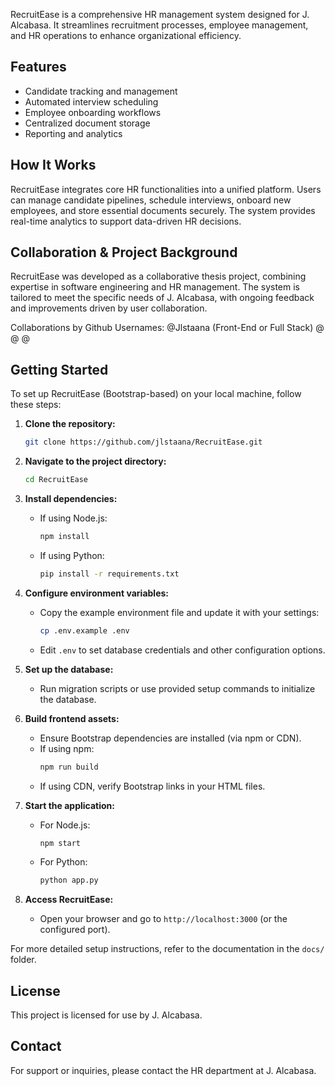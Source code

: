 RecruitEase is a comprehensive HR management system designed for J. Alcabasa. It streamlines recruitment processes, employee management, and HR operations to enhance organizational efficiency.

## Features

- Candidate tracking and management
- Automated interview scheduling
- Employee onboarding workflows
- Centralized document storage
- Reporting and analytics

## How It Works

RecruitEase integrates core HR functionalities into a unified platform. Users can manage candidate pipelines, schedule interviews, onboard new employees, and store essential documents securely. The system provides real-time analytics to support data-driven HR decisions.

## Collaboration & Project Background

RecruitEase was developed as a collaborative thesis project, combining expertise in software engineering and HR management. The system is tailored to meet the specific needs of J. Alcabasa, with ongoing feedback and improvements driven by user collaboration.

Collaborations by Github Usernames:
@Jlstaana (Front-End or Full Stack)
@
@
@

## Getting Started
To set up RecruitEase (Bootstrap-based) on your local machine, follow these steps:

1. **Clone the repository:**
    ```bash
    git clone https://github.com/jlstaana/RecruitEase.git
    ```

2. **Navigate to the project directory:**
    ```bash
    cd RecruitEase
    ```

3. **Install dependencies:**
    - If using Node.js:
        ```bash
        npm install
        ```
    - If using Python:
        ```bash
        pip install -r requirements.txt
        ```

4. **Configure environment variables:**
    - Copy the example environment file and update it with your settings:
        ```bash
        cp .env.example .env
        ```
    - Edit `.env` to set database credentials and other configuration options.

5. **Set up the database:**
    - Run migration scripts or use provided setup commands to initialize the database.

6. **Build frontend assets:**
    - Ensure Bootstrap dependencies are installed (via npm or CDN).
    - If using npm:
        ```bash
        npm run build
        ```
    - If using CDN, verify Bootstrap links in your HTML files.

7. **Start the application:**
    - For Node.js:
        ```bash
        npm start
        ```
    - For Python:
        ```bash
        python app.py
        ```

8. **Access RecruitEase:**
    - Open your browser and go to `http://localhost:3000` (or the configured port).

For more detailed setup instructions, refer to the documentation in the `docs/` folder.

## License

This project is licensed for use by J. Alcabasa.

## Contact

For support or inquiries, please contact the HR department at J. Alcabasa.
